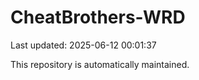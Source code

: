 # CheatBrothers-WRD

Last updated: 2025-06-12 00:01:37

This repository is automatically maintained.
